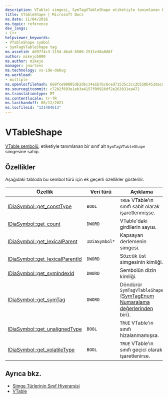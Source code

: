 ```yaml
---
description: VTable) simgesi, SymTagVTableShape etiketiyle tanımlanan bir sınıf alt simgesine sahip.
title: VTableShape | Microsoft Docs
ms.date: 11/04/2016
ms.topic: reference
dev_langs:
- C++
helpviewer_keywords:
- VTableShape symbol
- SymTagVTableShape tag
ms.assetid: dd97f4c3-115d-46a9-b506-2531e30a0d8f
author: mikejo5000
ms.author: mikejo
manager: jmartens
ms.technology: vs-ide-debug
ms.workload:
- multiple
ms.openlocfilehash: 6e9fce98005db2d6c34e1b76c6ced71535c3cc2b550b453dacd04f159fd3afd0
ms.sourcegitcommit: c72b2f603e1eb3a4157f00926df2e263831ea472
ms.translationtype: MT
ms.contentlocale: tr-TR
ms.lasthandoff: 08/12/2021
ms.locfileid: "121404613"
---
```

# <a name="vtableshape"></a>VTableShape
[VTable sembolü,](../../debugger/debug-interface-access/vtable.md) etiketiyle tanımlanan bir sınıf alt `SymTagVTableShape` simgesine sahip.

## <a name="properties"></a>Özellikler
 Aşağıdaki tabloda bu sembol türü için ek geçerli özellikler gösterilir.

|Özellik|Veri türü|Açıklama|
|--------------|---------------|-----------------|
|[IDiaSymbol::get_constType](../../debugger/debug-interface-access/idiasymbol-get-consttype.md)|`BOOL`|`TRUE` VTable'ın sınıfı sabit olarak işaretlenmişse.|
|[IDiaSymbol::get_count](../../debugger/debug-interface-access/idiasymbol-get-count.md)|`DWORD`|VTable'daki girdilerin sayısı.|
|[IDiaSymbol::get_lexicalParent](../../debugger/debug-interface-access/idiasymbol-get-lexicalparent.md)|`IDiaSymbol*`|Kapsayan derlemenin simgesi.|
|[IDiaSymbol::get_lexicalParentId](../../debugger/debug-interface-access/idiasymbol-get-lexicalparentid.md)|`DWORD`|Sözcük üst simgesinin kimliği.|
|[IDiaSymbol::get_symIndexId](../../debugger/debug-interface-access/idiasymbol-get-symindexid.md)|`DWORD`|Sembolün dizin kimliği.|
|[IDiaSymbol::get_symTag](../../debugger/debug-interface-access/idiasymbol-get-symtag.md)|`DWORD`|Döndürür `SymTagVTableShape` [(SymTagEnum Numaralama değerlerinden](../../debugger/debug-interface-access/symtagenum.md) biri).|
|[IDiaSymbol::get_unalignedType](../../debugger/debug-interface-access/idiasymbol-get-unalignedtype.md)|`BOOL`|`TRUE` VTable'ın sınıfı hizalanmamışsa.|
|[IDiaSymbol::get_volatileType](../../debugger/debug-interface-access/idiasymbol-get-volatiletype.md)|`BOOL`|`TRUE` VTable'ın sınıfı geçici olarak işaretlenirse.|

## <a name="see-also"></a>Ayrıca bkz.
- [Simge Türlerinin Sınıf Hiyerarşisi](../../debugger/debug-interface-access/class-hierarchy-of-symbol-types.md)
- [VTable](../../debugger/debug-interface-access/vtable.md)
